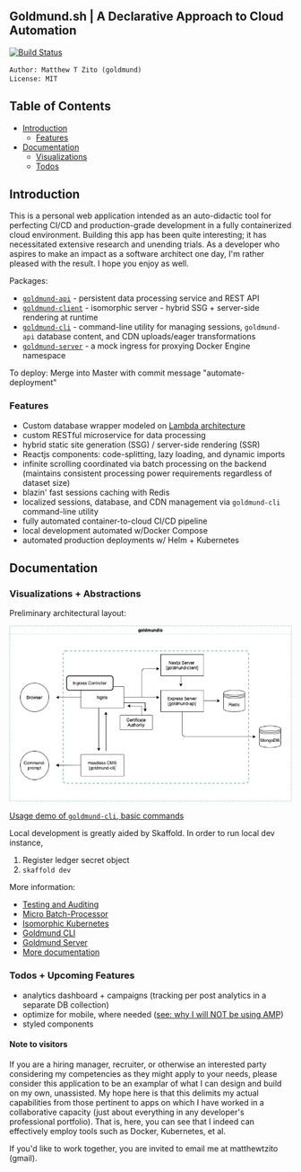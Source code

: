 ## Goldmund.sh | A Declarative Approach to Cloud Automation
 
[![Build Status](https://travis-ci.org/MatthewZito/goldmund-automated-cluster.svg?branch=master)](https://travis-ci.org/MatthewZito/goldmund-automated-cluster)
```
Author: Matthew T Zito (goldmund)
License: MIT
```
## Table of Contents

 - [Introduction](#intro) 
    * [Features](#features)
 - [Documentation](#docs)
    * [Visualizations](#demo)
    * [Todos](#todo)

## <a name="intro"></a> Introduction
This is a personal web application intended as an auto-didactic tool for perfecting CI/CD and production-grade development in a fully containerized cloud environment. Building this app has been quite interesting; it has necessitated extensive research and unending trials. As a developer who aspires to make an impact as a software architect one day, I'm rather pleased with the result. I hope you enjoy as well.

Packages:
 - [`goldmund-api`](https://github.com/MatthewZito/goldmund-automated-cluster/tree/master/packages/goldmund-api) - persistent data processing service and REST API
 - [`goldmund-client`](https://github.com/MatthewZito/goldmund-automated-cluster/tree/master/packages/goldmund-client) - isomorphic server - hybrid SSG + server-side rendering at runtime
 - [`goldmund-cli`](https://github.com/MatthewZito/goldmund-automated-cluster/tree/master/packages/goldmund-cli) - command-line utility for managing sessions, `goldmund-api` database content, and CDN uploads/eager transformations
 - [`goldmund-server`](https://github.com/MatthewZito/goldmund-automated-cluster/tree/master/packages/goldmund-server) - a mock ingress for proxying Docker Engine namespace

 To deploy:
 Merge into Master with commit message "automate-deployment"

### <a name="features"> Features
  - Custom database wrapper modeled on [Lambda architecture](https://en.wikipedia.org/wiki/Lambda_architecture)
  - custom RESTful microservice for data processing
  - hybrid static site generation (SSG) / server-side rendering (SSR) 
  - Reactjs components: code-splitting, lazy loading, and dynamic imports
  - infinite scrolling coordinated via batch processing on the backend (maintains consistent processing power requirements regardless of dataset size)
  - blazin' fast sessions caching with Redis
  - localized sessions, database, and CDN management via `goldmund-cli` command-line utility
  - fully automated container-to-cloud CI/CD pipeline
  - local development automated w/Docker Compose
  - automated production deployments w/ Helm + Kubernetes

## <a name="docs"></a> Documentation

### <a name="demo"> Visualizations + Abstractions
 Preliminary architectural layout:

![demo](https://github.com/MatthewZito/goldmund-automated-cluster/blob/master/documentation/preliminary-architecture.png)

[Usage demo of `goldmund-cli`, basic commands](https://streamable.com/n2jqqc)

Local development is greatly aided by Skaffold. In order to run local dev instance,
1. Register ledger secret object 
2. `skaffold dev`

More information:
  - [Testing and Auditing](https://github.com/MatthewZito/goldmund-automated-cluster/blob/master/documentation/testing-and-auditing.md)
  - [Micro Batch-Processor](https://github.com/MatthewZito/goldmund-automated-cluster/blob/master/documentation/batch-processing.md)
  - [Isomorphic Kubernetes](https://github.com/MatthewZito/goldmund-automated-cluster/blob/master/documentation/goldmund-client.md)
  - [Goldmund CLI](https://github.com/MatthewZito/goldmund-automated-cluster/blob/master/packages/goldmund-cli/README.md)
  - [Goldmund Server](https://github.com/MatthewZito/goldmund-automated-cluster/blob/master/documentation/goldmund-server.md)
  - [More documentation](https://github.com/MatthewZito/goldmund-automated-cluster/tree/master/documentation)

### <a name="todo"></a> Todos + Upcoming Features

 - analytics dashboard + campaigns (tracking per post analytics in a separate DB collection)
 - optimize for mobile, where needed ([see: why I will NOT be using AMP](https://medium.com/@danbuben/why-amp-is-bad-for-your-site-and-for-the-web-e4d060a4ff31))
 - styled components
 
#### <a name="about"> Note to visitors

If you are a hiring manager, recruiter, or otherwise an interested party considering my competencies as they might apply
to your needs, please consider this application to be an examplar of what I can design and build on my own, unassisted. My hope here is that this delimits my actual capabilities from those pertinent to apps on which I have worked in a collaborative capacity (just about everything in any developer's professional portfolio). That is, here, you can see that I indeed can effectively employ tools such as Docker, Kubernetes, et al. 

If you'd like to work together, you are invited to email me at matthewtzito (gmail).
